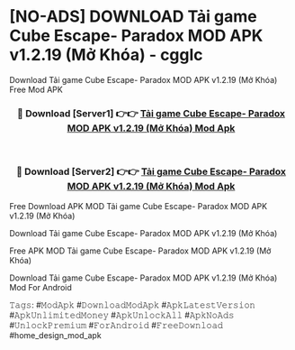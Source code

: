 # [NO-ADS] DOWNLOAD Tải game Cube Escape- Paradox MOD APK v1.2.19 (Mở Khóa) - cgglc
Download Tải game Cube Escape- Paradox MOD APK v1.2.19 (Mở Khóa) Free Mod APK

<div align="center">
<h3>🔴 Download [Server1] 👉👉 <a href="https://apk-comot.site?title=Tải_game_Cube_Escape-_Paradox_MOD_APK_v1.2.19_(Mở_Khóa)">Tải game Cube Escape- Paradox MOD APK v1.2.19 (Mở Khóa) Mod Apk</a></h3><br>

<h3>🔴 Download [Server2] 👉👉 <a href="https://apk-comot.site?title=Tải_game_Cube_Escape-_Paradox_MOD_APK_v1.2.19_(Mở_Khóa)">Tải game Cube Escape- Paradox MOD APK v1.2.19 (Mở Khóa) Mod Apk</a></h3>
</div>


Free Download APK MOD Tải game Cube Escape- Paradox MOD APK v1.2.19 (Mở Khóa)

Download Tải game Cube Escape- Paradox MOD APK v1.2.19 (Mở Khóa) 

Free APK MOD Tải game Cube Escape- Paradox MOD APK v1.2.19 (Mở Khóa) 

Download Tải game Cube Escape- Paradox MOD APK v1.2.19 (Mở Khóa) Mod For Android

𝚃𝚊𝚐𝚜: #𝙼𝚘𝚍𝙰𝚙𝚔 #𝙳𝚘𝚠𝚗𝚕𝚘𝚊𝚍𝙼𝚘𝚍𝙰𝚙𝚔 #𝙰𝚙𝚔𝙻𝚊𝚝𝚎𝚜𝚝𝚅𝚎𝚛𝚜𝚒𝚘𝚗 #𝙰𝚙𝚔𝚄𝚗𝚕𝚒𝚖𝚒𝚝𝚎𝚍𝙼𝚘𝚗𝚎𝚢 #𝙰𝚙𝚔𝚄𝚗𝚕𝚘𝚌𝚔𝙰𝚕𝚕 #𝙰𝚙𝚔𝙽𝚘𝙰𝚍𝚜 #𝚄𝚗𝚕𝚘𝚌𝚔𝙿𝚛𝚎𝚖𝚒𝚞𝚖 #𝙵𝚘𝚛𝙰𝚗𝚍𝚛𝚘𝚒𝚍 #𝙵𝚛𝚎𝚎𝙳𝚘𝚠𝚗𝚕𝚘𝚊𝚍 #home_design_mod_apk